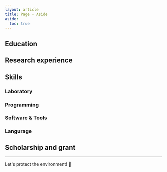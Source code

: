 ```yaml
---
layout: article
title: Page - Aside
aside:
  toc: true
---
```


## Education

## Research experience

## Skills

### Laboratory

### Programming

### Software & Tools

### Langurage

## Scholarship and grant



<!--more-->

---

Let's protect the environment! :sunrise_over_mountains:

